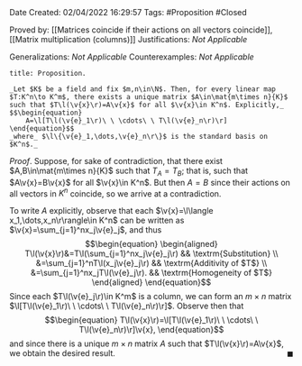 <br />
<br />

Date Created: 02/04/2022 16:29:57
Tags: #Proposition #Closed

Proved by: [[Matrices coincide if their actions on all vectors coincide]], [[Matrix multiplication (columns)]]
Justifications: _Not Applicable_

Generalizations: _Not Applicable_
Counterexamples: _Not Applicable_

``` ad-Proposition
title: Proposition.

_Let $K$ be a field and fix $m,n\in\N$. Then, for every linear map $T:K^n\to K^m$, there exists a unique matrix $A\in\mat{m\times n}{K}$ such that $T\l(\v{x}\r)=A\v{x}$ for all $\v{x}\in K^n$. Explicitly,_
$$\begin{equation}
    A=\l[T\l(\v{e}_1\r)\ \ \cdots\ \ T\l(\v{e}_n\r)\r]
\end{equation}$$
_where_ $\l\{\v{e}_1,\dots,\v{e}_n\r\}$ is the standard basis on $K^n$._

```

_Proof_. Suppose, for sake of contradiction, that there exist $A,B\in\mat{m\times n}{K}$ such that $T_A=T_B$; that is, such that $A\v{x}=B\v{x}$ for all $\v{x}\in K^n$. But then $A=B$ since their actions on all vectors in $K^n$ coincide, so we arrive at a contradiction.

To write $A$ explicitly, observe that each $\v{x}=\l\langle x_1,\dots,x_n\r\rangle\in K^n$ can be written as $\v{x}=\sum_{j=1}^nx_j\v{e}_j$, and thus
$$\begin{equation}
    \begin{aligned}
        T\l(\v{x}\r)&=T\l(\sum_{j=1}^nx_j\v{e}_j\r) && \textrm{Substitution} \\
        &=\sum_{j=1}^nT\l(x_j\v{e}_j\r) && \textrm{Additivity of $T$} \\
        &=\sum_{j=1}^nx_jT\l(\v{e}_j\r). && \textrm{Homogeneity of $T$}
    \end{aligned}
\end{equation}$$
Since each $T\l(\v{e}_j\r)\in K^m$ is a column, we can form an $m\times n$ matrix $\l[T\l(\v{e}_1\r)\ \ \cdots\ \ T\l(\v{e}_n\r)\r]$. Observe then that
$$\begin{equation}
    T\l(\v{x}\r)=\l[T\l(\v{e}_1\r)\ \ \cdots\ \ T\l(\v{e}_n\r)\r]\v{x},
\end{equation}$$
and since there is a unique $m\times n$ matrix $A$ such that $T\l(\v{x}\r)=A\v{x}$, we obtain the desired result.<span style="float:right;">$\blacksquare$</span>
